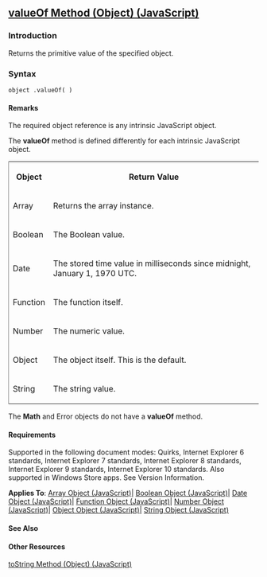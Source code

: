 ## [valueOf Method (Object) (JavaScript)](valueOf-Method__Object.html)

### Introduction 

 Returns the primitive value of the specified object.

### Syntax 

```
object .valueOf( )
```

#### Remarks 

<div id="languageReferenceRemarksSection" class="section" name="collapseableSection" style="">
  <p xmlns:util="util">
    The required <span class="parameter" sdata="paramReference">object</span> reference is any intrinsic JavaScript object.
  </p>
  <p xmlns:util="util">
    The <b>valueOf</b> method is defined differently for each intrinsic JavaScript object.
  </p>
  <div class="caption"></div>
  <div class="tableSection">
    <table width="50%" cellspacing="2" cellpadding="5" frame="lhs">
      <tr>
        <th>
          <p xmlns:util="util">
            Object
          </p>
        </th>
        <th>
          <p xmlns:util="util">
            Return Value
          </p>
        </th>
      </tr>
      <tr>
        <td>
          <p xmlns:util="util">
            Array
          </p>
        </td>
        <td>
          <p xmlns:util="util">
            Returns the array instance.
          </p>
        </td>
      </tr>
      <tr>
        <td>
          <p xmlns:util="util">
            Boolean
          </p>
        </td>
        <td>
          <p xmlns:util="util">
            The Boolean value.
          </p>
        </td>
      </tr>
      <tr>
        <td>
          <p xmlns:util="util">
            Date
          </p>
        </td>
        <td>
          <p xmlns:util="util">
            The stored time value in milliseconds since midnight, January 1, 1970 UTC.
          </p>
        </td>
      </tr>
      <tr>
        <td>
          <p xmlns:util="util">
            Function
          </p>
        </td>
        <td>
          <p xmlns:util="util">
            The function itself.
          </p>
        </td>
      </tr>
      <tr>
        <td>
          <p xmlns:util="util">
            Number
          </p>
        </td>
        <td>
          <p xmlns:util="util">
            The numeric value.
          </p>
        </td>
      </tr>
      <tr>
        <td>
          <p xmlns:util="util">
            Object
          </p>
        </td>
        <td>
          <p xmlns:util="util">
            The object itself. This is the default.
          </p>
        </td>
      </tr>
      <tr>
        <td>
          <p xmlns:util="util">
            String
          </p>
        </td>
        <td>
          <p xmlns:util="util">
            The string value.
          </p>
        </td>
      </tr>
    </table>
  </div>
  <p xmlns:util="util">
    The <b>Math</b> and <span sdata="langKeyword" value="Error"><span class="keyword">Error</span></span> objects do not have a <b>valueOf</b> method.
  </p>
</div>

#### Requirements 

<div id="requirementsTitleSection" class="section" name="collapseableSection" style="">
  <p xmlns:util="util"></p>
  <p>
    Supported in the following document modes: Quirks, Internet Explorer 6 standards, Internet Explorer 7 standards, Internet Explorer 8 standards, Internet Explorer 9 standards, Internet Explorer 10
    standards. Also supported in Windows Store apps. See Version Information.
  </p>
  <p xmlns:util="util">
    <b>Applies To</b>: <span sdata="link"><a href="08e5f552-0797-4b48-8164-609582fc18c9.htm">Array Object (JavaScript)</a></span>| <span sdata="link"><a href=
    "d67748f2-7bf5-4889-8269-e777616cc5f0.htm">Boolean Object (JavaScript)</a></span>| <span sdata="link"><a href="ce2202bb-7ec9-4f5a-bf48-3a04feff283e.htm">Date Object (JavaScript)</a></span>|
    <span sdata="link"><a href="d3834767-203c-475e-848c-95c423ba15b6.htm">Function Object (JavaScript)</a></span>| <span sdata="link"><a href="76e87c37-cf6c-46cc-bafa-04be1fe3d78d.htm">Number Object
    (JavaScript)</a></span>| <span sdata="link"><a href="d24ef8fc-217b-4828-94e1-19f72780bae0.htm">Object Object (JavaScript)</a></span>| <span sdata="link"><a href=
    "8063ecd5-5778-4e87-b985-b21420171914.htm">String Object (JavaScript)</a></span>
  </p>
</div>

#### See Also 

<div id="seeAlsoSection" class="section" name="collapseableSection" style="">
  <h4 class="subHeading">
    Other Resources
  </h4>
  <div class="seeAlsoStyle">
    <span sdata="link" xmlns:util="util"><a href="c4ae9da2-60c9-486f-b00a-9df03fda4a35.htm">toString Method (Object) (JavaScript)</a></span>
  </div>
</div>

